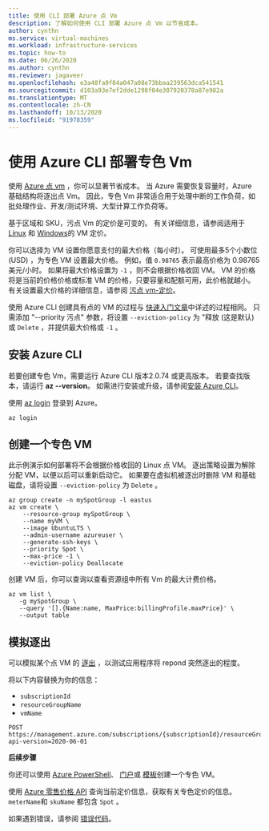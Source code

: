 ```yaml
---
title: 使用 CLI 部署 Azure 点 Vm
description: 了解如何使用 CLI 部署 Azure 点 Vm 以节省成本。
author: cynthn
ms.service: virtual-machines
ms.workload: infrastructure-services
ms.topic: how-to
ms.date: 06/26/2020
ms.author: cynthn
ms.reviewer: jagaveer
ms.openlocfilehash: e3a48fa9f84a047a08e73bbaa239563dca541541
ms.sourcegitcommit: d103a93e7ef2dde1298f04e307920378a87e982a
ms.translationtype: MT
ms.contentlocale: zh-CN
ms.lasthandoff: 10/13/2020
ms.locfileid: "91978359"
---
```

# <a name="deploy-spot-vms-using-the-azure-cli"></a>使用 Azure CLI 部署专色 Vm

使用 [Azure 点 vm](../spot-vms.md) ，你可以显著节省成本。 当 Azure 需要恢复容量时，Azure 基础结构将逐出点 Vm。 因此，专色 Vm 非常适合用于处理中断的工作负荷，如批处理作业、开发/测试环境、大型计算工作负荷等。

基于区域和 SKU，污点 Vm 的定价是可变的。 有关详细信息，请参阅适用于 [Linux](https://azure.microsoft.com/pricing/details/virtual-machines/linux/) 和 [Windows](https://azure.microsoft.com/pricing/details/virtual-machines/windows/)的 VM 定价。 

你可以选择为 VM 设置你愿意支付的最大价格（每小时）。 可使用最多5个小数位 (USD) ，为专色 VM 设置最大价格。 例如，值 `0.98765` 表示最高价格为 0.98765 美元/小时。 如果将最大价格设置为 `-1` ，则不会根据价格收回 VM。 VM 的价格将是当前的价格价格或标准 VM 的价格，只要容量和配额可用，此价格就越小。 有关设置最大价格的详细信息，请参阅 [污点 vm-定价](../spot-vms.md#pricing)。

使用 Azure CLI 创建具有点的 VM 的过程与 [快速入门文章](./quick-create-cli.md)中详述的过程相同。 只需添加 "--priority 污点" 参数，将设置 `--eviction-policy` 为 "释放 (这是默认) 或 `Delete` ，并提供最大价格或 `-1` 。 


## <a name="install-azure-cli"></a>安装 Azure CLI

若要创建专色 Vm，需要运行 Azure CLI 版本2.0.74 或更高版本。 若要查找版本，请运行 **az --version**。 如需进行安装或升级，请参阅[安装 Azure CLI](/cli/azure/install-azure-cli)。 

使用 [az login](/cli/azure/reference-index#az-login) 登录到 Azure。

```azurecli
az login
```

## <a name="create-a-spot-vm"></a>创建一个专色 VM

此示例演示如何部署将不会根据价格收回的 Linux 点 VM。 逐出策略设置为解除分配 VM，以便以后可以重新启动它。 如果要在虚拟机被逐出时删除 VM 和基础磁盘，请将设置 `--eviction-policy` 为 `Delete` 。

```azurecli
az group create -n mySpotGroup -l eastus
az vm create \
    --resource-group mySpotGroup \
    --name myVM \
    --image UbuntuLTS \
    --admin-username azureuser \
    --generate-ssh-keys \
    --priority Spot \
    --max-price -1 \
    --eviction-policy Deallocate
```



创建 VM 后，你可以查询以查看资源组中所有 Vm 的最大计费价格。

```azurecli
az vm list \
   -g mySpotGroup \
   --query '[].{Name:name, MaxPrice:billingProfile.maxPrice}' \
   --output table
```

## <a name="simulate-an-eviction"></a>模拟逐出

可以模拟某个点 VM 的 [逐出](/rest/api/compute/virtualmachines/simulateeviction) ，以测试应用程序将 repond 突然逐出的程度。 

将以下内容替换为你的信息： 

- `subscriptionId`
- `resourceGroupName`
- `vmName`


```http
POST https://management.azure.com/subscriptions/{subscriptionId}/resourceGroups/{resourceGroupName}/providers/Microsoft.Compute/virtualMachines/{vmName}/simulateEviction?api-version=2020-06-01
```

**后续步骤**

你还可以使用 [Azure PowerShell](../windows/spot-powershell.md)、 [门户](../spot-portal.md)或 [模板](spot-template.md)创建一个专色 VM。

使用 [Azure 零售价格 API](/rest/api/cost-management/retail-prices/azure-retail-prices) 查询当前定价信息，获取有关专色定价的信息。 `meterName`和 `skuName` 都包含 `Spot` 。

如果遇到错误，请参阅 [错误代码](../error-codes-spot.md?toc=%2fazure%2fvirtual-machines%2flinux%2ftoc.json)。